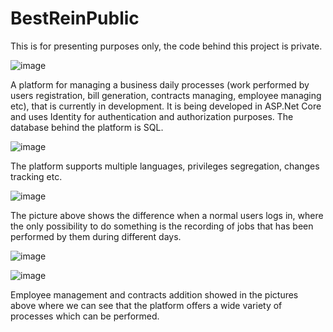 # BestReinPublic
This is for presenting purposes only, the code behind this project is private. 

![image](https://user-images.githubusercontent.com/27485415/164267186-911773e3-b99e-4b39-8e51-976dc7d2b9f8.png)

A platform for managing a business daily processes (work performed by users registration, bill generation, contracts managing, employee managing etc), that is currently in development. It is being developed in ASP.Net Core and uses Identity for authentication and authorization purposes. The database behind the platform is SQL.   

![image](https://user-images.githubusercontent.com/27485415/164267775-1d71c85d-2532-410e-87d6-dacca751562f.png)

The platform supports multiple languages, privileges segregation, changes tracking etc. 

![image](https://user-images.githubusercontent.com/27485415/164268448-9d0f4681-1e1c-402a-a2ea-dd05cb14c606.png)

The picture above shows the difference when a normal users logs in, where the only possibility to do something is the recording of jobs that has been performed by them during different days. 

![image](https://user-images.githubusercontent.com/27485415/164269152-501fdbad-46ab-4127-948c-ec8526f2bed1.png)

![image](https://user-images.githubusercontent.com/27485415/164269255-e1498de0-2e05-4693-bf17-1fd51e5882ea.png)

Employee management and contracts addition showed in the pictures above where we can see that the platform offers a wide variety of processes which can be performed. 
